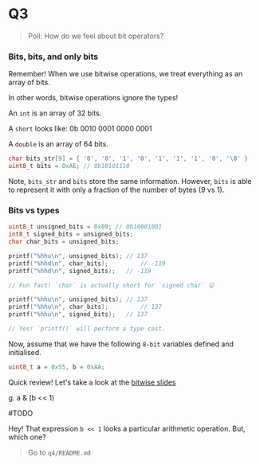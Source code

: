 Q3
=======================================

> Poll: How do we feel about bit operators?

### Bits, bits, and only bits

Remember! When we use bitwise operations,
we treat everything as an array of bits.

In other words, bitwise operations ignore the types!

An `int` is an array of 32 bits.

A `short` looks like: 0b 0010 0001 0000 0001

A `double` is an array of 64 bits.

```c
char bits_str[9] = { '0', '0', '1', '0', '1', '1', '1', '0', '\0' }
uint8_t bits = 0xAE; // 0b10101110
```

Note, `bits_str` and `bits` store the same information.
However, `bits` is able to represent it with only
a fraction of the number of bytes (9 vs 1).

### Bits vs types

```c
uint8_t unsigned_bits = 0x89; // 0b10001001
int8_t signed_bits = unsigned_bits;
char char_bits = unsigned_bits;

printf("%hhu\n", unsigned_bits); // 137
printf("%hhd\n", char_bits);		 // -119
printf("%hhd\n", signed_bits);	 // -119

// Fun fact! `char` is actually short for `signed char` 😮

printf("%hhu\n", unsigned_bits); // 137
printf("%hhu\n", char_bits);		 // 137
printf("%hhu\n", signed_bits);	 // 137

// Yes! `printf()` will perform a type cast.
```

Now, assume that we have the following `8-bit`
variables defined and initialised.

```c
uint8_t a = 0x55, b = 0xAA;
```

Quick review! Let's take a look at the [bitwise slides](https://cgi.cse.unsw.edu.au/~cs1521/22T1/flask_tutors.cgi/topic/bitwise_operations/slides)

g. a & (b << 1)

#TODO

Hey! That expression `b << 1` looks a particular
arithmetic operation. But, which one?

> Go to `q4/README.md`
